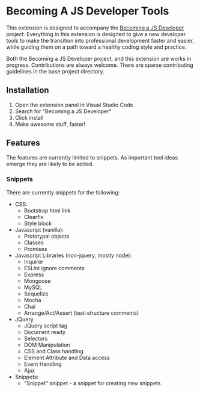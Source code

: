 # Becoming A JS Developer Tools #

This extension is designed to accompany the [Becoming a JS Developer](https://github.com/cmstead/becoming-a-js-developer) project. Everything in this extension is designed to give a new developer tools to make the transition into professional development faster and easier, while guiding them on a path toward a healthy coding style and practice.

Both the Becoming a JS Developer project, and this extension are works in progress. Contributions are always welcome. There are sparse contributing guidelines in the base project directory.

## Installation ##

1. Open the extension panel in Visual Studio Code
2. Search for "Becoming a JS Developer"
3. Click install
4. Make awesome stuff, faster!

## Features ##

The features are currently limited to snippets. As important tool ideas emerge they are likely to be added.

### Snippets ###

There are currently snippets for the following:

- CSS:
    - Bootstrap html link
    - Clearfix
    - Style block
- Javascript (vanilla):
    - Prototypal objects
    - Classes
    - Promises
- Javascript Libraries (non-jquery, mostly node):
    - Inquirer
    - ESLint ignore comments
    - Express
    - Mongoose
    - MySQL
    - Sequelize
    - Mocha
    - Chai
    - Arrange/Act/Assert (test-structure comments)
- JQuery
    - JQuery script tag
    - Document ready
    - Selectors
    - DOM Manipulation
    - CSS and Class handling
    - Element Attribute and Data access
    - Event Handling
    - Ajax
- Snippets:
    - "Snippet" snippet - a snippet for creating new snippets
